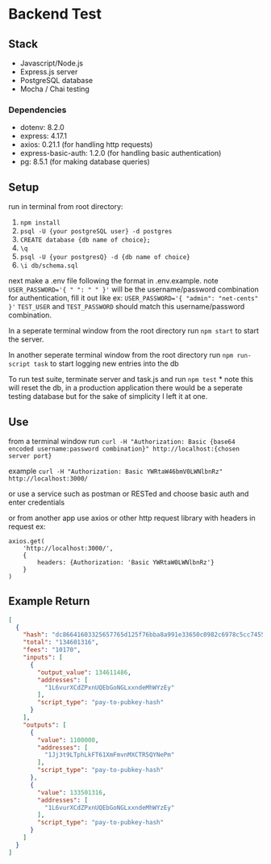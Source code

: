# Backend Test

## Stack 
- Javascript/Node.js
- Express.js server
- PostgreSQL database
- Mocha / Chai testing

### Dependencies 
- dotenv: 8.2.0 
- express: 4.17.1 
- axios: 0.21.1 (for  handling http requests)
- express-basic-auth: 1.2.0 (for handling basic authentication)
- pg: 8.5.1 (for making database queries)

## Setup 
run in terminal from root directory:
1. ```npm install```
2. ```psql -U {your postgreSQL user} -d postgres```
3. ```CREATE database {db name of choice};```
4. ```\q```
5. ```psql -U {your postgresQ} -d {db name of choice}```
6. ```\i db/schema.sql```

next make a .env file following the format in .env.example.
note ```USER_PASSWORD='{ " ": " " }'```  will be the username/password combination for authentication, fill it out like ex: ```USER_PASSWORD='{ "admin": "net-cents" }'```
```TEST_USER``` and ```TEST_PASSWORD``` should match this username/password combination.

In a seperate terminal window from the root directory run ```npm start``` to start the server. 

In another seperate terminal window from the root directory run ```npm run-script task``` to start logging new entries into the db

To run test suite, terminate server and task.js and run ```npm test``` * note this will reset the db, in a production application there would be a seperate testing database but for the sake of simplicity I left it at one. 

## Use 
from a terminal window run ```curl -H "Authorization: Basic {base64 encoded username:password combination}" http://localhost:{chosen server port}```

example ```curl -H "Authorization: Basic YWRtaW46bmV0LWNlbnRz" http://localhost:3000/```

or use a service such as postman or RESTed and choose basic auth and enter credentials 

or from another app use axios or other http request library with headers in request ex: 
``` 
axios.get(
	'http://localhost:3000/',
	{
		headers: {Authorization: 'Basic YWRtaW0LWNlbnRz'} 
	}
) 
```

## Example Return
```JSON 
[
  {
    "hash": "dc86641603325657765d125f76bba8a991e33650c0982c6978c5cc74551c8a23",
    "total": "134601316",
    "fees": "10170",
    "inputs": [
      {
        "output_value": 134611486,
        "addresses": [
          "1L6vurXCdZPxnUQEbGoNGLxxndeMhWYzEy"
        ],
        "script_type": "pay-to-pubkey-hash"
      }
    ],
    "outputs": [
      {
        "value": 1100000,
        "addresses": [
          "1Jj3t9LTphLkFT61XmFmvnMXCTR5QYNePm"
        ],
        "script_type": "pay-to-pubkey-hash"
      },
      {
        "value": 133501316,
        "addresses": [
          "1L6vurXCdZPxnUQEbGoNGLxxndeMhWYzEy"
        ],
        "script_type": "pay-to-pubkey-hash"
      }
    ]
  }
]
```
